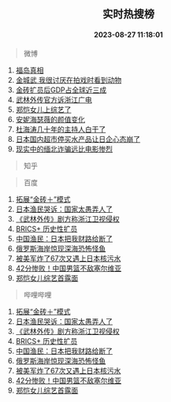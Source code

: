 <div align="center"><h2>实时热搜榜</h2><h4>2023-08-27 11:18:01</h4></div>

> 微博  

1. [福岛真相](https://s.weibo.com/weibo?q=%23%E7%A6%8F%E5%B2%9B%E7%9C%9F%E7%9B%B8%23&t=31&band_rank=1&Refer=top)<br />
2. [金城武 我很讨厌在拍戏时看到动物](https://s.weibo.com/weibo?q=%E9%87%91%E5%9F%8E%E6%AD%A6%20%E6%88%91%E5%BE%88%E8%AE%A8%E5%8E%8C%E5%9C%A8%E6%8B%8D%E6%88%8F%E6%97%B6%E7%9C%8B%E5%88%B0%E5%8A%A8%E7%89%A9&t=31&band_rank=2&Refer=top)<br />
3. [金砖扩员后GDP占全球近三成](https://s.weibo.com/weibo?q=%23%E9%87%91%E7%A0%96%E6%89%A9%E5%91%98%E5%90%8EGDP%E5%8D%A0%E5%85%A8%E7%90%83%E8%BF%91%E4%B8%89%E6%88%90%23&t=31&band_rank=3&Refer=top)<br />
4. [武林外传官方诉浙江广电](https://s.weibo.com/weibo?q=%23%E6%AD%A6%E6%9E%97%E5%A4%96%E4%BC%A0%E5%AE%98%E6%96%B9%E8%AF%89%E6%B5%99%E6%B1%9F%E5%B9%BF%E7%94%B5%23&t=31&band_rank=4&Refer=top)<br />
5. [郑恺女儿上综艺了](https://s.weibo.com/weibo?q=%23%E9%83%91%E6%81%BA%E5%A5%B3%E5%84%BF%E4%B8%8A%E7%BB%BC%E8%89%BA%E4%BA%86%23&t=31&band_rank=5&Refer=top)<br />
6. [安妮海瑟薇的颜值变化](https://s.weibo.com/weibo?q=%E5%AE%89%E5%A6%AE%E6%B5%B7%E7%91%9F%E8%96%87%E7%9A%84%E9%A2%9C%E5%80%BC%E5%8F%98%E5%8C%96&t=31&band_rank=6&Refer=top)<br />
7. [杜海涛几十年的主持人白干了](https://s.weibo.com/weibo?q=%23%E6%9D%9C%E6%B5%B7%E6%B6%9B%E5%87%A0%E5%8D%81%E5%B9%B4%E7%9A%84%E4%B8%BB%E6%8C%81%E4%BA%BA%E7%99%BD%E5%B9%B2%E4%BA%86%23&t=31&band_rank=7&Refer=top)<br />
8. [日本国内超市停买水产品让日企心态崩了](https://s.weibo.com/weibo?q=%23%E6%97%A5%E6%9C%AC%E5%9B%BD%E5%86%85%E8%B6%85%E5%B8%82%E5%81%9C%E4%B9%B0%E6%B0%B4%E4%BA%A7%E5%93%81%E8%AE%A9%E6%97%A5%E4%BC%81%E5%BF%83%E6%80%81%E5%B4%A9%E4%BA%86%23&t=31&band_rank=8&Refer=top)<br />
9. [现实中的缅北诈骗远比电影惨烈](https://s.weibo.com/weibo?q=%23%E7%8E%B0%E5%AE%9E%E4%B8%AD%E7%9A%84%E7%BC%85%E5%8C%97%E8%AF%88%E9%AA%97%E8%BF%9C%E6%AF%94%E7%94%B5%E5%BD%B1%E6%83%A8%E7%83%88%23&t=31&band_rank=9&Refer=top)<br />

> 知乎  


> 百度  

1. [拓展“金砖＋”模式](https://www.baidu.com/s?wd=%E6%8B%93%E5%B1%95%E2%80%9C%E9%87%91%E7%A0%96%EF%BC%8B%E2%80%9D%E6%A8%A1%E5%BC%8F&sa=fyb_news&rsv_dl=fyb_news)<br />
2. [日本渔民哭诉：国家太愚弄人了](https://www.baidu.com/s?wd=%E6%97%A5%E6%9C%AC%E6%B8%94%E6%B0%91%E5%93%AD%E8%AF%89%EF%BC%9A%E5%9B%BD%E5%AE%B6%E5%A4%AA%E6%84%9A%E5%BC%84%E4%BA%BA%E4%BA%86&sa=fyb_news&rsv_dl=fyb_news)<br />
3. [《武林外传》剧方称浙江卫视侵权](https://www.baidu.com/s?wd=%E3%80%8A%E6%AD%A6%E6%9E%97%E5%A4%96%E4%BC%A0%E3%80%8B%E5%89%A7%E6%96%B9%E7%A7%B0%E6%B5%99%E6%B1%9F%E5%8D%AB%E8%A7%86%E4%BE%B5%E6%9D%83&sa=fyb_news&rsv_dl=fyb_news)<br />
4. [BRICS+ 历史性扩员](https://www.baidu.com/s?wd=BRICS%2B+%E5%8E%86%E5%8F%B2%E6%80%A7%E6%89%A9%E5%91%98&sa=fyb_news&rsv_dl=fyb_news)<br />
5. [中国渔民：日本把我财路给断了](https://www.baidu.com/s?wd=%E4%B8%AD%E5%9B%BD%E6%B8%94%E6%B0%91%EF%BC%9A%E6%97%A5%E6%9C%AC%E6%8A%8A%E6%88%91%E8%B4%A2%E8%B7%AF%E7%BB%99%E6%96%AD%E4%BA%86&sa=fyb_news&rsv_dl=fyb_news)<br />
6. [俄罗斯海岸惊现深海恐怖怪鱼](https://www.baidu.com/s?wd=%E4%BF%84%E7%BD%97%E6%96%AF%E6%B5%B7%E5%B2%B8%E6%83%8A%E7%8E%B0%E6%B7%B1%E6%B5%B7%E6%81%90%E6%80%96%E6%80%AA%E9%B1%BC&sa=fyb_news&rsv_dl=fyb_news)<br />
7. [被美军炸了67次又遇上日本核污水](https://www.baidu.com/s?wd=%E8%A2%AB%E7%BE%8E%E5%86%9B%E7%82%B8%E4%BA%8667%E6%AC%A1%E5%8F%88%E9%81%87%E4%B8%8A%E6%97%A5%E6%9C%AC%E6%A0%B8%E6%B1%A1%E6%B0%B4&sa=fyb_news&rsv_dl=fyb_news)<br />
8. [42分惨败！中国男篮不敌塞尔维亚](https://www.baidu.com/s?wd=42%E5%88%86%E6%83%A8%E8%B4%A5%EF%BC%81%E4%B8%AD%E5%9B%BD%E7%94%B7%E7%AF%AE%E4%B8%8D%E6%95%8C%E5%A1%9E%E5%B0%94%E7%BB%B4%E4%BA%9A&sa=fyb_news&rsv_dl=fyb_news)<br />
9. [郑恺女儿综艺首露面](https://www.baidu.com/s?wd=%E9%83%91%E6%81%BA%E5%A5%B3%E5%84%BF%E7%BB%BC%E8%89%BA%E9%A6%96%E9%9C%B2%E9%9D%A2&sa=fyb_news&rsv_dl=fyb_news)<br />

> 哔哩哔哩  

1. [拓展“金砖＋”模式](https://www.baidu.com/s?wd=%E6%8B%93%E5%B1%95%E2%80%9C%E9%87%91%E7%A0%96%EF%BC%8B%E2%80%9D%E6%A8%A1%E5%BC%8F&sa=fyb_news&rsv_dl=fyb_news)<br />
2. [日本渔民哭诉：国家太愚弄人了](https://www.baidu.com/s?wd=%E6%97%A5%E6%9C%AC%E6%B8%94%E6%B0%91%E5%93%AD%E8%AF%89%EF%BC%9A%E5%9B%BD%E5%AE%B6%E5%A4%AA%E6%84%9A%E5%BC%84%E4%BA%BA%E4%BA%86&sa=fyb_news&rsv_dl=fyb_news)<br />
3. [《武林外传》剧方称浙江卫视侵权](https://www.baidu.com/s?wd=%E3%80%8A%E6%AD%A6%E6%9E%97%E5%A4%96%E4%BC%A0%E3%80%8B%E5%89%A7%E6%96%B9%E7%A7%B0%E6%B5%99%E6%B1%9F%E5%8D%AB%E8%A7%86%E4%BE%B5%E6%9D%83&sa=fyb_news&rsv_dl=fyb_news)<br />
4. [BRICS+ 历史性扩员](https://www.baidu.com/s?wd=BRICS%2B+%E5%8E%86%E5%8F%B2%E6%80%A7%E6%89%A9%E5%91%98&sa=fyb_news&rsv_dl=fyb_news)<br />
5. [中国渔民：日本把我财路给断了](https://www.baidu.com/s?wd=%E4%B8%AD%E5%9B%BD%E6%B8%94%E6%B0%91%EF%BC%9A%E6%97%A5%E6%9C%AC%E6%8A%8A%E6%88%91%E8%B4%A2%E8%B7%AF%E7%BB%99%E6%96%AD%E4%BA%86&sa=fyb_news&rsv_dl=fyb_news)<br />
6. [俄罗斯海岸惊现深海恐怖怪鱼](https://www.baidu.com/s?wd=%E4%BF%84%E7%BD%97%E6%96%AF%E6%B5%B7%E5%B2%B8%E6%83%8A%E7%8E%B0%E6%B7%B1%E6%B5%B7%E6%81%90%E6%80%96%E6%80%AA%E9%B1%BC&sa=fyb_news&rsv_dl=fyb_news)<br />
7. [被美军炸了67次又遇上日本核污水](https://www.baidu.com/s?wd=%E8%A2%AB%E7%BE%8E%E5%86%9B%E7%82%B8%E4%BA%8667%E6%AC%A1%E5%8F%88%E9%81%87%E4%B8%8A%E6%97%A5%E6%9C%AC%E6%A0%B8%E6%B1%A1%E6%B0%B4&sa=fyb_news&rsv_dl=fyb_news)<br />
8. [42分惨败！中国男篮不敌塞尔维亚](https://www.baidu.com/s?wd=42%E5%88%86%E6%83%A8%E8%B4%A5%EF%BC%81%E4%B8%AD%E5%9B%BD%E7%94%B7%E7%AF%AE%E4%B8%8D%E6%95%8C%E5%A1%9E%E5%B0%94%E7%BB%B4%E4%BA%9A&sa=fyb_news&rsv_dl=fyb_news)<br />
9. [郑恺女儿综艺首露面](https://www.baidu.com/s?wd=%E9%83%91%E6%81%BA%E5%A5%B3%E5%84%BF%E7%BB%BC%E8%89%BA%E9%A6%96%E9%9C%B2%E9%9D%A2&sa=fyb_news&rsv_dl=fyb_news)<br />
